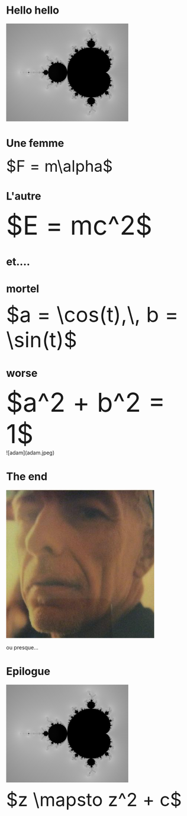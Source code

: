 # Hello hello

![](mandy.png)

# Une femme

<div style="font-size: 300%">$F = m\alpha$</div>

<audio  data-autoplay ><source src="bonjour_tu_vas.mp3" ></audio>

# L'autre

<div style="font-size: 500%">$E = mc^2$</div>

<audio  data-autoplay ><source src="oui_je_viens.mp3" ></audio>


# et....

<audio  data-autoplay ><source src="je_suis_sur.mp3" ></audio>

# mortel

<div style="font-size: 400%">$a = \cos(t),\, b = \sin(t)$</div>

<audio  data-autoplay ><source src="mais_moi_je.mp3" ></audio>

# worse

<div style="font-size: 500%">$a^2 + b^2 = 1$</div>
![adam](adam.jpeg)
<audio  data-autoplay ><source src="de_toute_façon.mp3" ></audio>

# The end 

![le plus beau](me.jpeg)

ou presque...

<audio  data-autoplay ><source src="mais_adam_questce.mp3" ></audio>

# Epilogue

![](mandy.png)

<div style="font-size: 350%">$z \mapsto z^2 + c$</div>

<audio  data-autoplay ><source src="en_mathématiques_lensemble.mp3" ></audio>

